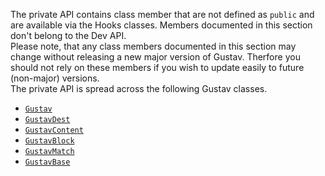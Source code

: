 The private API contains class member that are not defined as `public` and are available via the Hooks classes. Members documented in this section don't belong to the Dev API.  
Please note, that any class members documented in this section may change without releasing a new major version of Gustav. Therfore you should not rely on these members if you wish to update easily to future (non-major) versions.  
The private API is spread across the following Gustav classes.

+   [`Gustav`](Private-API%3a-Gustav)
+   [`GustavDest`](Private-API%3a-GustavDest)
+   [`GustavContent`](Private-API%3a-GustavContent)
+   [`GustavBlock`](Private-API%3a-GustavBlock)
+   [`GustavMatch`](Private-API%3a-GustavMatch)
+   [`GustavBase`](Private-API%3a-GustavBase)
